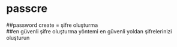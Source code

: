 ﻿# passcre
##password create = şifre oluşturma </br>
##en güvenli şifre oluşturma yöntemi 
en güvenli yoldan şifrelerinizi oluşturun